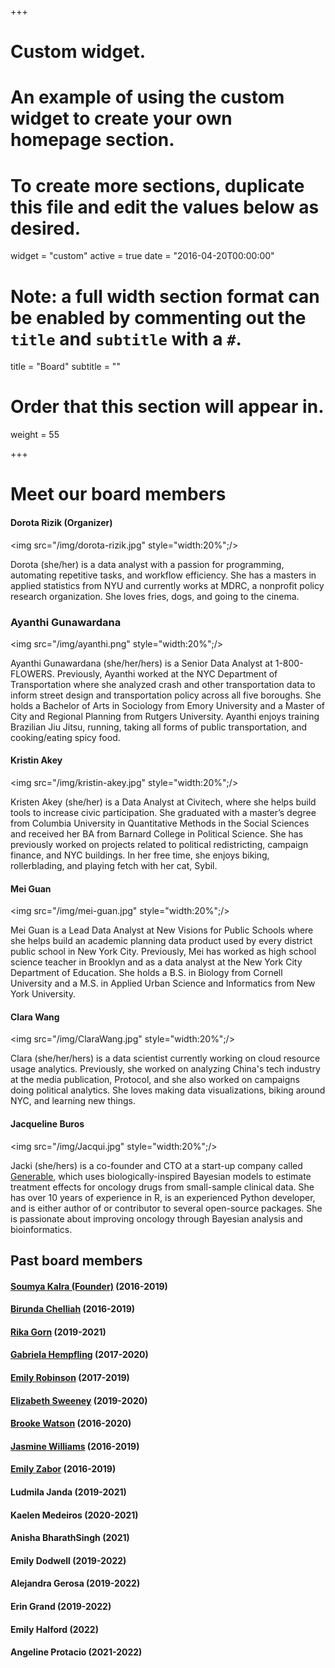 +++
# Custom widget.
# An example of using the custom widget to create your own homepage section.
# To create more sections, duplicate this file and edit the values below as desired.
widget = "custom"
active = true
date = "2016-04-20T00:00:00"

# Note: a full width section format can be enabled by commenting out the `title` and `subtitle` with a `#`.
title = "Board"
subtitle = ""

# Order that this section will appear in.
weight = 55

+++

# Meet our board members


#### Dorota Rizik (Organizer)

<img src="/img/dorota-rizik.jpg" style="width:20%";/>

Dorota (she/her) is a data analyst with a passion for programming, automating repetitive tasks, and workflow efficiency. She has a masters in applied statistics from NYU and currently works at MDRC, a nonprofit policy research organization. She loves fries, dogs, and going to the cinema.



### Ayanthi Gunawardana

<img src="/img/ayanthi.png" style="width:20%";/>

Ayanthi Gunawardana (she/her/hers) is a Senior Data Analyst at 1-800-FLOWERS. Previously, Ayanthi worked at the NYC Department of Transportation where she analyzed crash and other transportation data to inform street design and transportation policy across all five boroughs. She holds a Bachelor of Arts in Sociology from Emory University and a Master of City and Regional Planning from Rutgers University. Ayanthi enjoys training Brazilian Jiu Jitsu, running, taking all forms of public transportation, and cooking/eating spicy food. 


#### Kristin Akey

<img src="/img/kristin-akey.jpg" style="width:20%";/>

Kristen Akey (she/her) is a Data Analyst at Civitech, where she helps build tools to increase civic participation. She graduated with a master’s degree from Columbia University in Quantitative Methods in the Social Sciences and received her BA from Barnard College in Political Science. She has previously worked on projects related to political redistricting, campaign finance, and NYC buildings. In her free time, she enjoys biking, rollerblading, and playing fetch with her cat, Sybil.


#### Mei Guan

<img src="/img/mei-guan.jpg" style="width:20%";/>

Mei Guan is a Lead Data Analyst at New Visions for Public Schools where she  helps build an academic planning data product used by every district public school in New York City. Previously, Mei has worked as high school science teacher in Brooklyn and as a data analyst at the New York City Department of Education. She holds a B.S. in Biology from Cornell University and a M.S. in Applied Urban Science and Informatics from New York University.


#### Clara Wang

<img src="/img/ClaraWang.jpg" style="width:20%";/>

Clara (she/her/hers) is a data scientist currently working on cloud resource usage analytics. Previously, she worked on analyzing China's tech industry at the media publication, Protocol, and she also worked on campaigns doing political analytics. She loves making data visualizations, biking around NYC, and learning new things.


#### Jacqueline Buros

<img src="/img/Jacqui.jpg" style="width:20%";/>

Jacki (she/hers) is a co-founder and CTO at a start-up company called [Generable](https://www.generable.com), which uses biologically-inspired Bayesian models to estimate treatment effects for oncology drugs from small-sample clinical data. She has over 10 years of experience in R, is an experienced Python developer, and is either author of or contributor to several open-source packages. She is passionate about improving oncology through Bayesian analysis and bioinformatics.


## Past board members

#### [Soumya Kalra (Founder)](https://www.linkedin.com/in/soumyakalra) (2016-2019)
#### [Birunda Chelliah](https://www.linkedin.com/in/birundachelliah/) (2016-2019)
#### [Rika Gorn](https://www.linkedin.com/in/rika-gorn) (2019-2021)
#### [Gabriela Hempfling](https://www.linkedin.com/in/gabriela-hempfling-b342591a) (2017-2020)
#### [Emily Robinson](http://hookedondata.org/) (2017-2019)
#### [Elizabeth Sweeney](http://emsweene.github.io/) (2019-2020)
#### [Brooke Watson](https://brooke.science/) (2016-2020)
#### [Jasmine Williams](http://linkedin.com/in/jaswilliams) (2016-2019)
#### [Emily Zabor](http://www.emilyzabor.com/) (2016-2019)
#### Ludmila Janda (2019-2021)
#### Kaelen Medeiros (2020-2021)
#### Anisha BharathSingh (2021)
#### Emily Dodwell (2019-2022)
#### Alejandra Gerosa (2019-2022)
#### Erin Grand (2019-2022)
#### Emily Halford (2022)
#### Angeline Protacio (2021-2022)


